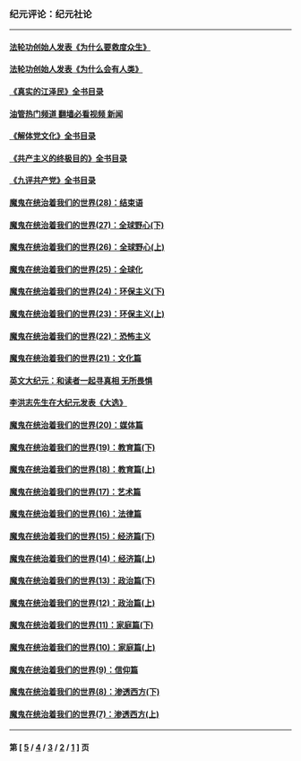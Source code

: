 ### 纪元评论：纪元社论
---
#### [法轮功创始人发表《为什么要救度众生》](../../pages/nsc422/n13975246.md?07280330) 
#### [法轮功创始人发表《为什么会有人类》](../../pages/nsc422/n13912117.md?07280330) 
#### [《真实的江泽民》全书目录](../../pages/nsc422/n13721399.md?07280330) 
#### [油管热门频道 翻墙必看视频 新闻](ok?07280330)
#### [《解体党文化》全书目录](../../pages/nsc422/n13721157.md?07280330) 
#### [《共产主义的终极目的》全书目录](../../pages/nsc422/n13721048.md?07280330) 
#### [《九评共产党》全书目录](../../pages/nsc422/n13708085.md?07280330) 
#### [魔鬼在统治着我们的世界(28)：结束语](../../pages/nsc422/n10936246.md?07280330) 
#### [魔鬼在统治着我们的世界(27)：全球野心(下)](../../pages/nsc422/n10928319.md?07280330) 
#### [魔鬼在统治着我们的世界(26)：全球野心(上)](../../pages/nsc422/n10900318.md?07280330) 
#### [魔鬼在统治着我们的世界(25)：全球化](../../pages/nsc422/n10788205.md?07280330) 
#### [魔鬼在统治着我们的世界(24)：环保主义(下)](../../pages/nsc422/n10695307.md?07280330) 
#### [魔鬼在统治着我们的世界(23)：环保主义(上)](../../pages/nsc422/n10688613.md?07280330) 
#### [魔鬼在统治着我们的世界(22)：恐怖主义](../../pages/nsc422/n10614727.md?07280330) 
#### [魔鬼在统治着我们的世界(21)：文化篇](../../pages/nsc422/n10597706.md?07280330) 
#### [英文大纪元：和读者一起寻真相 无所畏惧](../../pages/nsc422/n12542027.md?07280330) 
#### [李洪志先生在大纪元发表《大选》](../../pages/nsc422/n12534746.md?07280330) 
#### [魔鬼在统治着我们的世界(20)：媒体篇](../../pages/nsc422/n10586579.md?07280330) 
#### [魔鬼在统治着我们的世界(19)：教育篇(下)](../../pages/nsc422/n10564808.md?07280330) 
#### [魔鬼在统治着我们的世界(18)：教育篇(上)](../../pages/nsc422/n10526970.md?07280330) 
#### [魔鬼在统治着我们的世界(17)：艺术篇](../../pages/nsc422/n10499093.md?07280330) 
#### [魔鬼在统治着我们的世界(16)：法律篇](../../pages/nsc422/n10485969.md?07280330) 
#### [魔鬼在统治着我们的世界(15)：经济篇(下)](../../pages/nsc422/n10469975.md?07280330) 
#### [魔鬼在统治着我们的世界(14)：经济篇(上)](../../pages/nsc422/n10457370.md?07280330) 
#### [魔鬼在统治着我们的世界(13)：政治篇(下)](../../pages/nsc422/n10448270.md?07280330) 
#### [魔鬼在统治着我们的世界(12)：政治篇(上)](../../pages/nsc422/n10444576.md?07280330) 
#### [魔鬼在统治着我们的世界(11)：家庭篇(下)](../../pages/nsc422/n10440961.md?07280330) 
#### [魔鬼在统治着我们的世界(10)：家庭篇(上)](../../pages/nsc422/n10435448.md?07280330) 
#### [魔鬼在统治着我们的世界(9)：信仰篇](../../pages/nsc422/n10432159.md?07280330) 
#### [魔鬼在统治着我们的世界(8)：渗透西方(下)](../../pages/nsc422/n10429603.md?07280330) 
#### [魔鬼在统治着我们的世界(7)：渗透西方(上)](../../pages/nsc422/n10426013.md?07280330) 

---
#### 第 [ [5](./5.md?07280330) / [4](./4.md?07280330) / [3](./3.md?07280330) / [2](./2.md?07280330) / [1](./1.md?07280330) ] 页
